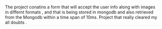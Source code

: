 The project conatins a form that will accept the user info along with images in differnt formats , and that is being stored in mongodb and also retrieved from the Mongodb within a time span of 10ms.
Project that really cleared my all doubts .
